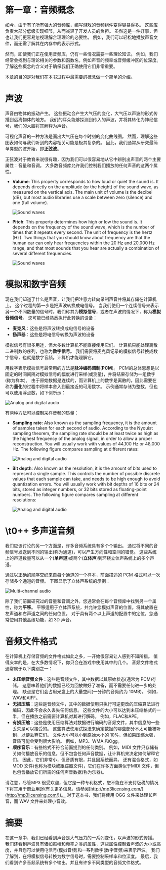 # 第一章：音频概念

如今，由于有了所有强大的音频库，编写游戏的音频组件变得容易得多。 这些库负责大部分低级实现细节，从而减轻了开发人员的负担。 虽然这是一件好事，但也让我们更容易忽视理解合理理论的必要性。 例如，我们可以轻松地播放声音文件，而无需了解其在内存中的表示形式。

然而，即使我们正在使用音频库，仍有一些情况需要一些理论知识。 例如，我们经常会找到与理论相关的参数和函数名，例如声音的频率或音频缓冲区的位深度。 了解这些概念的含义对于确保我们正确使用它们非常重要。

本章的目的是对我们在本书过程中最需要的概念做一个简单的介绍。

# 声波

声音由物体的振动产生。 这些振动会产生大气压的变化，大气压以声波的形式传播到远离物体的地方。 我们的耳朵能够探测到传入的声波，并将其转化为神经信号，我们的大脑将其解释为声音。

可视化声音的一种方法是画出大气压在每个时刻的变化曲线图。 然而，理解这些图表如何与我们听到的内容相关可能是极其复杂的。 因此，我们通常从研究最简单类型的波开始，即**正弦波**。

正弦波对于教育来说很有趣，因为我们可以很容易地从它中辨别出声音的两个主要属性：音量和音调。 大多数音频库允许我们控制我们播放的任何声音的这两个属性。

*   **Volume**: This property corresponds to how loud or quiet the sound is. It depends directly on the amplitude (or the height) of the sound wave, as measured on the vertical axis. The main unit of volume is the decibel (dB), but most audio libraries use a scale between zero (silence) and one (full volume).

    ![Sound waves](graphics/9099OT_01_01.jpg)

*   **Pitch**: This property determines how high or low the sound is. It depends on the frequency of the sound wave, which is the number of times that it repeats every second. The unit of frequency is the hertz (Hz). Two things that you should know about frequency are that the human ear can only hear frequencies within the 20 Hz and 20,000 Hz range, and that most sounds that you hear are actually a combination of several different frequencies.

    ![Sound waves](graphics/9099OT_01_02.jpg)

# 模拟和数字音频

现在我们知道了什么是声音，让我们把注意力转向录制声音并将其存储在计算机上。 这个过程的第一步是把声波转换成电信号。 当我们使用一个连续信号来表示另一个不同数量的信号时，我们称其为**模拟信号**，或者在声波的情况下，称为**模拟音频信号**。 您可能已经熟悉执行此转换的设备：

*   **麦克风**：这些是将声波转换成电信号的设备
*   **扬声器**：这些是将电信号转换为声波的设备

模拟信号有很多用途，但大多数计算机不能直接使用它们。 计算机只能处理离散二进制数的序列，也称为**数字信号**。 我们需要将麦克风记录的模拟信号转换成数字信号，也就是数字音频，计算机才能理解它。

用数字表示模拟信号最常用的方法是**脉冲编码调制**(**PCM**)。 PCM的总体思想是以固定的时间间隔对模拟信号的幅度进行采样(或测量)，并将结果存储为一组数字(称为样本)。 由于原始数据是连续的，而计算机上的数字是离散的，因此需要在称为**量化**的过程中将样本舍入到最接近的可用数字。 示例通常存储为整数，但也可以使用浮点数，如下例所示：

![Analog and digital audio](graphics/9099OT_01_03.jpg)

有两种方法可以控制采样音频的质量：

*   **Sampling rate**: Also known as the sampling frequency, it is the amount of samples taken for each second of audio. According to the Nyquist sampling theorem, the sampling rate should be at least twice as high as the highest frequency of the analog signal, in order to allow a proper reconstruction. You will usually work with values of 44,100 Hz or 48,000 Hz. The following figure compares sampling at different rates:

    ![Analog and digital audio](graphics/9099OT_01_04.jpg)

*   **Bit depth**: Also known as the resolution, it is the amount of bits used to represent a single sample. This controls the number of possible discrete values that each sample can take, and needs to be high enough to avoid quantization errors. You will usually work with bit depths of 16 bits or 24 bits, stored as integer numbers, or 32 bits stored as floating-point numbers. The following figure compares sampling at different resolutions:

    ![Analog and digital audio](graphics/9099OT_01_05.jpg)

# \\t0++ 多声道音频

我们应该讨论的另一个方面是，许多音频系统具有多个个输出。 通过将不同的音频信号发送到不同的输出(称为通道)，可以产生方向性和空间的错觉。 这些系统上的声道数量可以从一个(**单声道**)或两个(**立体声**)到环绕立体声系统上的多个声道。

通过以正确的顺序交织来自每个通道的一个样本，前面描述的 PCM 格式可以一次存储多个通道的音频。 下图显示了立体声系统的示例：

![Multi-channel audio](graphics/9099OT_01_06.jpg)

除了我们前面研究过的音量和音调之外，您通常会在每个音频库中找到另一个属性，称为**平移**。 平移适用于立体声系统，并允许您模拟声音的位置，将其放置在左声道和右声道之间的任何位置。 对于具有两个以上声道的配置中的定位，您通常使用其他高级功能，如 3D 声音。

# 音频文件格式

在计算机上存储音频的文件格式如此之多，一开始很容易让人感到不知所措。 值得庆幸的是，在大多数情况下，你只会在游戏中使用其中的几个。 音频文件格式通常属于以下类别之一：

*   **未压缩音频文件**：这些是音频文件，其中数据以其原始状态(通常为 PCM)存储。 这意味着他们的数据已经为回放做好了准备，而不需要任何进一步的处理。 缺点是它们会占用光盘上的大量空间(一分钟的音频约为 10MB)。 例如，WAV和AIFF。
*   **无损压缩**：这些是音频文件，其中的数据使用只执行可逆更改的压缩算法进行编码，因此不会永久丢失任何信息。 这些文件的大小可以达到未压缩格式的一半，但在播放之前需要计算机对其进行解码。 例如，FLAC和APE。
*   **有损压缩**：这些是使用压缩算法对数据进行编码的音频文件，其中信息的一些丢失是可以接受的。 这些算法使用试探法来确定数据的哪些部分不太可能被听到，以便丢弃它们。 文件大小可以小到原始大小的 10%，但如果压缩太强，音质可能会受到很大影响。 例如，MP3、WMA 和Ogg。
*   **顺序音乐**：有些格式不符合前面提到的任何类别。 例如，MIDI 文件只存储有关如何播放音乐的信息，但不包含任何声音数据，让计算机来决定如何解释它们。 因此，它们非常小，但音质有限，并且因系统而异。 还有混合格式，如 MOD 文件(也称为模块或跟踪器文件)，它们在许多方面类似于MIDI 文件，但也包含播放它们所需的任何声音数据(称为乐器)。

请注意，尽管MP3 很受欢迎，但它是一种专利格式，您不能在不支付版税的情况下将其用于商业用途(有关更多信息，请参阅[http://mp3licensing.com/](http://mp3licensing.com/))。 对于这本书，我们将使用 OGG 文件来处理长声音，而 WAV 文件来处理小音效。

# 摘要

在这一章中，我们已经看到声音是大气压力的一系列变化，以声波的形式传播。 我们还看到声波具有诸如振幅和频率之类的属性，这些属性控制着声波的大小或高度，并且您可以使用电信号(模拟音频)和一系列数字(数字音频)来表示声波。 我们了解到，在将模拟信号转换为数字信号时，需要控制采样率和位深度。 最后，我们看到许多音频系统有多个输出，并且有许多不同类型的音频文件格式。